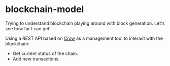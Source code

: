 # blockchain-model
Trying to understand blockchain playing around with block generation. Let's see how far I can get!

Using a REST API based on [Crow](https://github.com/ipkn/crow) as a management tool to interact with the blockchain:
* Get current status of the chain.
* Add new transactions.
